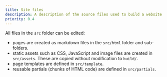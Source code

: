```yaml
---
title: Site files
description: A description of the source files used to build a website
priority: 0.4
---
```


All files in the `src` folder can be edited:

* pages are created as markdown files in the `src/html` folder and sub-folders.
* static assets such as CSS, JavaScript and image files are created in `src/assets`. These are copied without modification to `build/`.
* page templates are defined in `src/template`.
* reusable partials (chunks of HTML code) are defined in `src/partials`.
